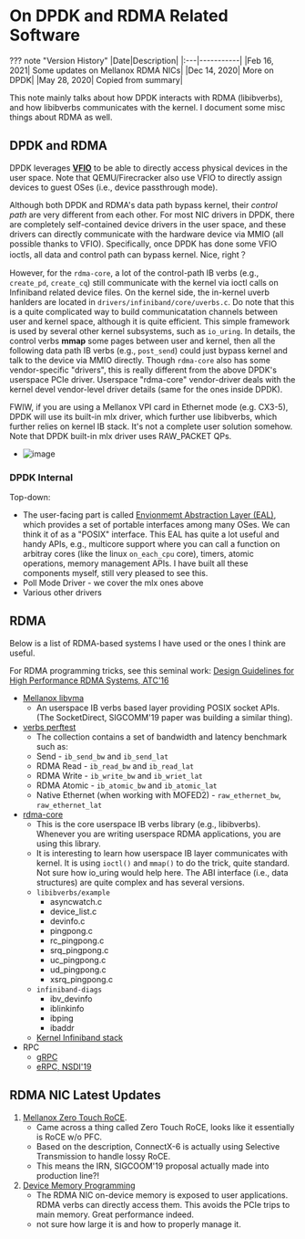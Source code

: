 # On DPDK and RDMA Related Software

??? note "Version History"
	|Date|Description|
	|:---|-----------|
	|Feb 16, 2021| Some updates on Mellanox RDMA NICs|
	|Dec 14, 2020| More on DPDK|
	|May 28, 2020| Copied from summary|

This note mainly talks about how DPDK interacts with RDMA (libibverbs),
and how libibverbs communicates with the kernel.
I document some misc things about RDMA as well.

## DPDK and RDMA

DPDK leverages [**VFIO**](https://www.kernel.org/doc/Documentation/vfio.txt) to
be able to directly access physical devices in the user space.
Note that QEMU/Firecracker also use VFIO to directly assign devices to guest OSes (i.e., device passthrough mode).

Although both DPDK and RDMA's data path bypass kernel, their *control path* are very different from each other.
For most NIC drivers in DPDK, there are completely self-contained device drivers in the user space,
and these drivers can directly communicate with the hardware device via MMIO (all possible thanks to VFIO).
Specifically, once DPDK has done some VFIO ioctls, all data and control path can bypass kernel. Nice, right？

However, for the `rdma-core`, a lot of the control-path IB verbs (e.g., `create_pd`, `create_cq`)
still communicate with the kernel via ioctl calls on Infiniband related device files.
On the kernel side, the in-kernel uverb hanlders are located in `drivers/infiniband/core/uverbs.c`.
Do note that this is a quite complicated way to build communicatation channels between user and kernel space,
although it is quite efficient. This simple framework is used by several other kernel subsystems, such as `io_uring`.
In details, the control verbs **mmap** some pages between user and kernel,
then all the following data path IB verbs (e.g., `post_send`) could just bypass kernel
and talk to the device via MMIO directly.
Though `rdma-core` also has some vendor-specific
"drivers", this is really different from the above DPDK's userspace PCIe driver.
Userspace "rdma-core" vendor-driver deals with the kernel devel vendor-level driver details (same for the ones inside DPDK).

FWIW, if you are using a Mellanox VPI card in Ethernet mode (e.g. CX3-5),
  DPDK will use its built-in mlx driver, which further use libibverbs,
  which further relies on kernel IB stack. It's not a complete user solution somehow.
  Note that DPDK built-in mlx driver uses RAW_PACKET QPs.

- ![image](../../images/dpdk_ibverbs.png)

### DPDK Internal

Top-down:

- The user-facing part is called [Envionmemt Abstraction Layer (EAL)](https://doc.dpdk.org/guides/prog_guide/env_abstraction_layer.html), which provides a set of portable interfaces among many OSes. We can think it of as a "POSIX" interface. This EAL has quite a lot useful and handy APIs, e.g., multicore support where you can call a function on arbitray cores (like the linux `on_each_cpu` core), timers, atomic operations, memory management APIs. I have built all these components myself, still very pleased to see this.
- Poll Mode Driver - we cover the mlx ones above
- Various other drivers

## RDMA

Below is a list of RDMA-based systems I have used or the ones I think are useful.

For RDMA programming tricks, see this seminal work:
[Design Guidelines for High Performance RDMA Systems, ATC'16](https://www.usenix.org/conference/atc16/technical-sessions/presentation/kalia)

- [Mellanox libvma](https://github.com/lastweek/source-libvma)
	- An userspace IB verbs based layer providing POSIX socket APIs.
	  (The SocketDirect, SIGCOMM'19 paper was building a similar thing).
- [verbs perftest](https://github.com/lastweek/source-verbs-perftest)
	- The collection contains a set of bandwidth and latency benchmark such as:
	- Send        - `ib_send_bw` and `ib_send_lat`
	- RDMA Read   - `ib_read_bw` and `ib_read_lat`
	- RDMA Write  - `ib_write_bw` and `ib_wriet_lat`
	- RDMA Atomic - `ib_atomic_bw` and `ib_atomic_lat`
	- Native Ethernet (when working with MOFED2) - `raw_ethernet_bw`, `raw_ethernet_lat`
- [rdma-core](https://github.com/lastweek/source-rdma-core)
	- This is the core userspace IB verbs library (e.g., libibverbs). Whenever you are writing userspace RDMA applications, you are using this library.
	- It is interesting to learn how userspace IB layer communicates with kernel.
	  It is using `ioctl()` and `mmap()` to do the trick, quite standard.
          Not sure how io_uring would help here.
	  The ABI interface (i.e., data structures) are quite complex and has several versions.
	- `libibverbs/example`
		- asyncwatch.c
		- device_list.c
		- devinfo.c
		- pingpong.c
		- rc_pingpong.c
		- srq_pingpong.c
		- uc_pingpong.c
		- ud_pingpong.c
		- xsrq_pingpong.c
	- `infiniband-diags`
		- ibv_devinfo    
		- iblinkinfo    
		- ibping    
		- ibaddr
	- [Kernel Infiniband stack](https://github.com/torvalds/linux/tree/master/drivers/infiniband)
- RPC
	- [gRPC](https://github.com/lastweek/source-grpc)
	- [eRPC, NSDI'19]()


## RDMA NIC Latest Updates

1. [Mellanox Zero Touch RoCE](https://docs.nvidia.com/networking/display/winof2v220/Ethernet+Network#EthernetNetwork-RoLN).
	-  Came across a thing called Zero Touch RoCE, looks like it essentially is RoCE w/o PFC.
	- Based on the description, ConnectX-6 is actually using Selective Transmission to handle lossy RoCE.
	- This means the IRN, SIGCOOM'19 proposal actually made into production line?!
2. [Device Memory Programming](https://docs.nvidia.com/networking/display/OFEDv502180/Programming#Programming-DeviceMemoryProgramming)
	- The RDMA NIC on-device memory is exposed to user applications. RDMA verbs can directly access them.
	  This avoids the PCIe trips to main memory. Great performance indeed.
	- not sure how large it is and how to properly manage it.
